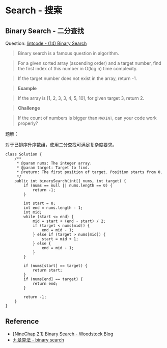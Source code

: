 # Search - 搜索

## Binary Search - 二分查找

Question: [lintcode - (14) Binary Search](http://www.lintcode.com/en/problem/binary-search/)

> Binary search is a famous question in algorithm.

> For a given sorted array (ascending order) and a target number, find the first index of this number in O(log n) time complexity.

> If the target number does not exist in the array, return -1.

> **Example**

> If the array is [1, 2, 3, 3, 4, 5, 10], for given target 3, return 2.

> **Challenge**

> If the count of numbers is bigger than `MAXINT`, can your code work properly?

题解：

对于已排序升序数组，使用二分查找可满足复杂度要求。

```
class Solution {
    /**
     * @param nums: The integer array.
     * @param target: Target to find.
     * @return: The first position of target. Position starts from 0.
     */
    public int binarySearch(int[] nums, int target) {
        if (nums == null || nums.length == 0) {
            return -1;
        }
        
        int start = 0;
        int end = nums.length - 1;
        int mid;
        while (start <= end) {
            mid = start + (end - start) / 2;
            if (target < nums[mid]) {
                end = mid - 1;
            } else if (target > nums[mid]) {
                start = mid + 1;
            } else {
                end = mid - 1;
            }
        }
        
        if (nums[start] == target) {
            return start;
        }
        if (nums[end] == target) {
            return end;
        }

        return -1;
    }
}
```

## Reference

- [[NineChap 2.1] Binary Search - Woodstock Blog](http://okckd.github.io/blog/2014/06/08/NineChap-Binary-Search/)
- [九章算法 - binary search](http://www.ninechapter.com//solutions/binary-search/)